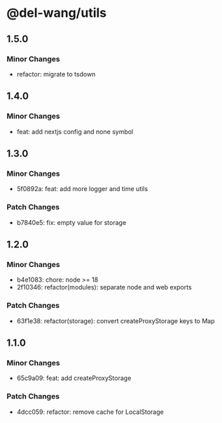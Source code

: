 # @del-wang/utils

## 1.5.0

### Minor Changes

- refactor: migrate to tsdown

## 1.4.0

### Minor Changes

- feat: add nextjs config and none symbol

## 1.3.0

### Minor Changes

- 5f0892a: feat: add more logger and time utils

### Patch Changes

- b7840e5: fix: empty value for storage

## 1.2.0

### Minor Changes

- b4e1083: chore: node >= 18
- 2f10346: refactor(modules): separate node and web exports

### Patch Changes

- 63f1e38: refactor(storage): convert createProxyStorage keys to Map

## 1.1.0

### Minor Changes

- 65c9a09: feat: add createProxyStorage

### Patch Changes

- 4dcc059: refactor: remove cache for LocalStorage
